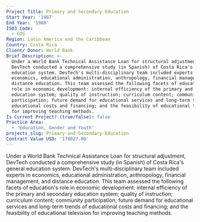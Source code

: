 ```yaml
---
Project Title: Primary and Secondary Education
Start Year: '1987'
End Year: '1988'
ISO3 Code:
  - COS
Region: Latin America and the Caribbean
Country: Costa Rica
Client/ Donor: World Bank
Brief Description: >-
  Under a World Bank Technical Assistance Loan for structural adjustment,
  DevTech conducted a comprehensive study (in Spanish) of Costa Rica's general
  education system. DevTech's multi-disciplinary team included experts in
  economics, educational administration, anthropology, financial management, and
  distance education. This team assessed the following facets of education's
  role in economic development: internal efficiency of the primary and secondary
  education system; quality of instruction; curriculum content; community
  participation; future demand for educational services and long-term trends of
  educational costs and financing; and the feasibility of educational television
  for improving teaching methods.
Is Current Project? (true/false): false
Practice Area:
  - 'Education, Gender and Youth'
projects_slug: Primary-and-Secondary-Education
Contract Value USD: '178027.00'
---
```

Under a World Bank Technical Assistance Loan for structural adjustment, DevTech conducted a comprehensive study (in Spanish) of Costa Rica's general education system. DevTech's multi-disciplinary team included experts in economics, educational administration, anthropology, financial management, and distance education. This team assessed the following facets of education's role in economic development: internal efficiency of the primary and secondary education system; quality of instruction; curriculum content; community participation; future demand for educational services and long-term trends of educational costs and financing; and the feasibility of educational television for improving teaching methods.
